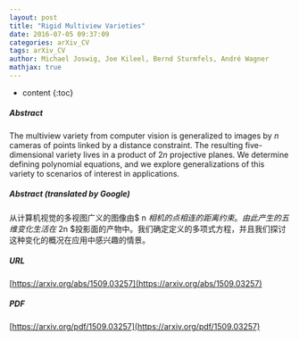 ```yaml
---
layout: post
title: "Rigid Multiview Varieties"
date: 2016-07-05 09:37:09
categories: arXiv_CV
tags: arXiv_CV
author: Michael Joswig, Joe Kileel, Bernd Sturmfels, André Wagner
mathjax: true
---
```


* content
{:toc}

##### Abstract
The multiview variety from computer vision is generalized to images by $n$ cameras of points linked by a distance constraint. The resulting five-dimensional variety lives in a product of $2n$ projective planes. We determine defining polynomial equations, and we explore generalizations of this variety to scenarios of interest in applications.

##### Abstract (translated by Google)
从计算机视觉的多视图广义的图像由$ n $相机的点相连的距离约束。由此产生的五维变化生活在$ 2n $投影面的产物中。我们确定定义的多项式方程，并且我们探讨这种变化的概况在应用中感兴趣的情景。

##### URL
[https://arxiv.org/abs/1509.03257](https://arxiv.org/abs/1509.03257)

##### PDF
[https://arxiv.org/pdf/1509.03257](https://arxiv.org/pdf/1509.03257)

